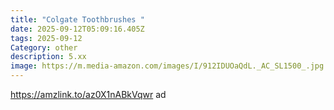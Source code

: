 ```yaml
---
title: "Colgate Toothbrushes "
date: 2025-09-12T05:09:16.405Z
tags: 2025-09-12
Category: other
description: 5.xx
image: https://m.media-amazon.com/images/I/912IDUOaQdL._AC_SL1500_.jpg
---
```

https://amzlink.to/az0X1nABkVqwr ad